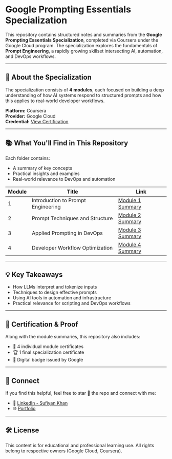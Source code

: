 # Google Prompting Essentials Specialization

This repository contains structured notes and summaries from the **Google Prompting Essentials Specialization**, completed via Coursera under the Google Cloud program. The specialization explores the fundamentals of **Prompt Engineering**, a rapidly growing skillset intersecting AI, automation, and DevOps workflows.

---

## 📌 About the Specialization

The specialization consists of **4 modules**, each focused on building a deep understanding of how AI systems respond to structured prompts and how this applies to real-world developer workflows.

**Platform:** Coursera  
**Provider:** Google Cloud  
**Credential:** [View Certification](https://www.coursera.org/account/accomplishments/specialization/Y6K56SVG21W2)

---

## 📚 What You'll Find in This Repository

Each folder contains:

- A summary of key concepts
- Practical insights and examples
- Real-world relevance to DevOps and automation

| Module | Title | Link |
|--------|-------|------|
| 1 | Introduction to Prompt Engineering | [Module 1 Summary](./Module-1/README.md) |
| 2 | Prompt Techniques and Structure | [Module 2 Summary](./Module-2/README.md) |
| 3 | Applied Prompting in DevOps | [Module 3 Summary](./Module-3/README.md) |
| 4 | Developer Workflow Optimization | [Module 4 Summary](./Module-4/README.md) |

---

## 💡 Key Takeaways

- How LLMs interpret and tokenize inputs
- Techniques to design effective prompts
- Using AI tools in automation and infrastructure
- Practical relevance for scripting and DevOps workflows

---

## 📁 Certification & Proof

Along with the module summaries, this repository also includes:

- 🧾 4 individual module certificates  
- 🏆 1 final specialization certificate  
- 🔰 Digital badge issued by Google

---

## 🤝 Connect

If you find this helpful, feel free to star 🌟 the repo and connect with me:

- 💼 [LinkedIn - Sufiyan Khan](https://linkedin.com/in/sufiyan-khan-cloud)
- 🌐 [Portfolio](https://sufiyan-khan-portfolio.lovable.app)

---

## 🛠️ License

This content is for educational and professional learning use. All rights belong to respective owners (Google Cloud, Coursera).
